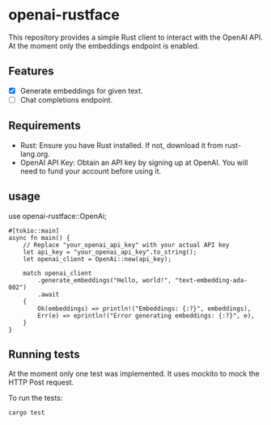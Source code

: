 # openai-rustface

This repository provides a simple Rust client to interact with the OpenAI API. At the moment only the embeddings endpoint is enabled.

## Features

- [x] Generate embeddings for given text.
- [ ] Chat completions endpoint.

## Requirements

- Rust: Ensure you have Rust installed. If not, download it from rust-lang.org.
- OpenAI API Key: Obtain an API key by signing up at OpenAI. You will need to fund your account before using it.

## usage

use openai-rustface::OpenAi;

```
#[tokio::main]
async fn main() {
    // Replace "your_openai_api_key" with your actual API key
    let api_key = "your_openai_api_key".to_string();
    let openai_client = OpenAi::new(api_key);

    match openai_client
        .generate_embeddings("Hello, world!", "text-embedding-ada-002")
        .await
    {
        Ok(embeddings) => println!("Embeddings: {:?}", embeddings),
        Err(e) => eprintln!("Error generating embeddings: {:?}", e),
    }
}
```
## Running tests

At the moment only one test was implemented. It uses mockito to mock the HTTP Post request. 

To run the tests:

```
cargo test
``` 
